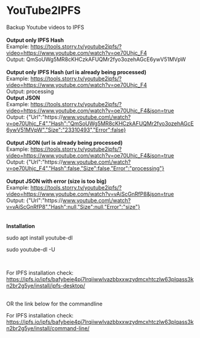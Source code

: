 # YouTube2IPFS
Backup Youtube videos to IPFS
<br>
<br>
<strong>Output only IPFS Hash</strong><br>
Example: <a href="https://tools.storry.tv/youtube2ipfs/?video=https://www.youtube.com/watch?v=oe70Uhjc_F4" target="_blank" rel="noopener">https://tools.storry.tv/youtube2ipfs/?video=https://www.youtube.com/watch?v=oe70Uhjc_F4</a><br>
Output: QmSoUWg5MR8cKHCzkAFUQMr2fyo3ozehAGcE6ywV51MVpW<br>
<br>
<strong>Output only IPFS Hash (url is already being processed)</strong><br>
Example: <a href="https://tools.storry.tv/youtube2ipfs/?video=https://www.youtube.com/watch?v=oe70Uhjc_F4" target="_blank" rel="noopener">https://tools.storry.tv/youtube2ipfs/?video=https://www.youtube.com/watch?v=oe70Uhjc_F4</a><br>
Output: processing
<br>
<strong>Output JSON</strong><br>
Example: <a href="https://tools.storry.tv/youtube2ipfs/?video=https://www.youtube.com/watch?v=oe70Uhjc_F4&json=true" target="_blank" rel="noopener">https://tools.storry.tv/youtube2ipfs/?video=https://www.youtube.com/watch?v=oe70Uhjc_F4&json=true</a><br>
Output: {"Url":"https:\/\/www.youtube.com\/watch?v=oe70Uhjc_F4","Hash":"QmSoUWg5MR8cKHCzkAFUQMr2fyo3ozehAGcE6ywV51MVpW","Size":"23310493","Error":false}<br>
<br>
<strong>Output JSON (url is already being processed)</strong><br>
Example: <a href="https://tools.storry.tv/youtube2ipfs/?video=https://www.youtube.com/watch?v=oe70Uhjc_F4&json=true" target="_blank" rel="noopener">https://tools.storry.tv/youtube2ipfs/?video=https://www.youtube.com/watch?v=oe70Uhjc_F4&json=true</a><br>
Output: {"Url":"https:\/\/www.youtube.com\/watch?v=oe70Uhjc_F4","Hash":false,"Size":false,"Error":"processing"}<br>
<br>
<strong>Output JSON with error (size is too big)</strong><br>
Example: <a href="https://tools.storry.tv/youtube2ipfs/?video=https://www.youtube.com/watch?v=vAiScGnRfP8&json=true" target="_blank" rel="noopener">https://tools.storry.tv/youtube2ipfs/?video=https://www.youtube.com/watch?v=vAiScGnRfP8&json=true</a><br>
Output: {"Url":"https:\/\/www.youtube.com\/watch?v=vAiScGnRfP8","Hash":null,"Size":null,"Error":"size"}<br>
<br>
<br>
<strong>Installation</strong>
<p>sudo apt install youtube-dl</p>
<p>sudo youtube-dl -U</p>
<br>
<p>For IPFS installation check: <a href="https://ipfs.io/ipfs/bafybeie4pj7lrqiiwwlvazbbxxwzydmcxhtczlw63plqass3kn2br2g5ye/install/ipfs-desktop/" target="_blank" rel="noopener">https://ipfs.io/ipfs/bafybeie4pj7lrqiiwwlvazbbxxwzydmcxhtczlw63plqass3kn2br2g5ye/install/ipfs-desktop/</a></p>
<br>
OR the link below for the commandline
<br>
<p>For IPFS installation check: <a href="https://ipfs.io/ipfs/bafybeie4pj7lrqiiwwlvazbbxxwzydmcxhtczlw63plqass3kn2br2g5ye/install/command-line/" target="_blank" rel="noopener">https://ipfs.io/ipfs/bafybeie4pj7lrqiiwwlvazbbxxwzydmcxhtczlw63plqass3kn2br2g5ye/install/command-line/</a></p>
<br>
